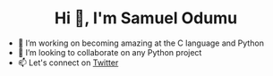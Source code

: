 <h1 align="center">Hi 👋, I'm Samuel Odumu</h1>

- 👀 I’m working on becoming amazing at the C language and Python
- 💞️ I’m looking to collaborate on any Python project
- 📫 Let's connect on [Twitter](https://twitter.com/SamuelOdumu)
